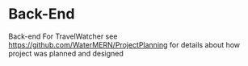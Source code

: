 # Back-End

Back-end For TravelWatcher see https://github.com/WaterMERN/ProjectPlanning for details about how project was planned and designed
